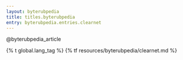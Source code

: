 ```yaml
---
layout: byterubpedia
title: titles.byterubpedia
entry: byterubpedia.entries.clearnet
---
```


@byterubpedia_article

{% t global.lang_tag %}
{% tf resources/byterubpedia/clearnet.md %}
